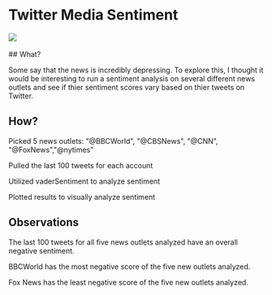 # Twitter Media Sentiment
<img src = "https://pbs.twimg.com/profile_images/1013798240683266048/zRim1x6M_400x400.jpg" >
<br> </br>
## What?
<p> Some say that the news is incredibly depressing. To explore this, I thought it would be interesting to run a sentiment analysis on several different news outlets and see if thier sentiment scores vary based on thier tweets on Twitter. 
</p>

## How?
<p> Picked 5 news outlets: "@BBCWorld", "@CBSNews", "@CNN", "@FoxNews","@nytimes" </p>
<p> Pulled the last 100 tweets for each account </p>
<p> Utilized vaderSentiment to analyze sentiment</p>
<p> Plotted results to visually analyze sentiment</p> 

## Observations
<p> The last 100 tweets for all five news outlets analyzed have an overall negative sentiment. </p>
<p> BBCWorld has the most negative score of the five new outlets analyzed. </p>
<p> Fox News has the least negative score of the five new outlets analyzed. </p>



